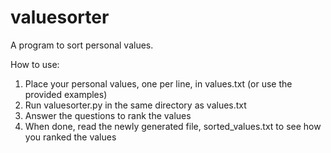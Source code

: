 # valuesorter
A program to sort personal values.

How to use:
1. Place your personal values, one per line, in values.txt (or use the provided examples)
2. Run valuesorter.py in the same directory as values.txt
3. Answer the questions to rank the values
4. When done, read the newly generated file, sorted_values.txt to see how you ranked the values
